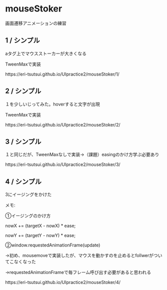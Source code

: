 <h1>mouseStoker</h1>
画面遷移アニメーションの練習

<h2>1 / シンプル</h2>
<p>aタグ上でマウスストーカーが大きくなる</p>
<p>TweenMaxで実装</p>
<p>https://eri-tsutsui.github.io/UIpractice2/mouseStoker/1/</p>

<h2>2 / シンプル</h2>
<p>１を少しいじってみた。hoverすると文字が出現</p>
<p>TweenMaxで実装</p>
<p>https://eri-tsutsui.github.io/UIpractice2/mouseStoker/2/</p>

<h2>3 / シンプル</h2>
<p>１と同じだが、TweenMaxなしで実装->（課題）easingのかけ方学ぶ必要あり</p>
<p>https://eri-tsutsui.github.io/UIpractice2/mouseStoker/3/</p>

<h2>4 / シンプル</h2>
<p>3にイージングをかけた</p>
<p>メモ:</p>
<p>①イージングのかけ方</p>
<p>nowX += (targetX - nowX) * ease;</p>
<p>nowY += (targetY - nowY) * ease;</p>
<p>②window.requestedAnimationFrame(update)</p>
<p>->初め、mousemoveで実装したが、マウスを動かすのを止めるとfollwerがついてこなくなった</p>
<p>->requestedAnimationFrameで毎フレーム呼び出す必要があると思われる</p>
<p>https://eri-tsutsui.github.io/UIpractice2/mouseStoker/4/</p>

